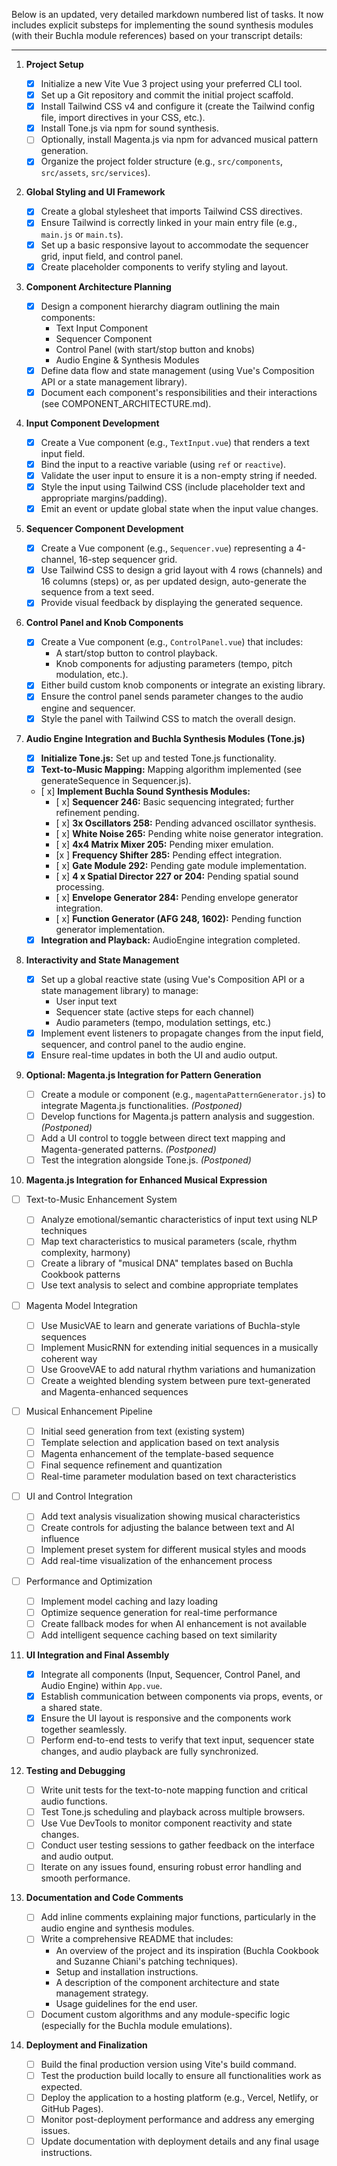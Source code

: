 Below is an updated, very detailed markdown numbered list of tasks. It now includes explicit substeps for implementing the sound synthesis modules (with their Buchla module references) based on your transcript details:

---

1. **Project Setup**

   - [x] Initialize a new Vite Vue 3 project using your preferred CLI tool.
   - [x] Set up a Git repository and commit the initial project scaffold.
   - [x] Install Tailwind CSS v4 and configure it (create the Tailwind config file, import directives in your CSS, etc.).
   - [x] Install Tone.js via npm for sound synthesis.
   - [ ] Optionally, install Magenta.js via npm for advanced musical pattern generation.
   - [x] Organize the project folder structure (e.g., `src/components`, `src/assets`, `src/services`).

2. **Global Styling and UI Framework**

   - [x] Create a global stylesheet that imports Tailwind CSS directives.
   - [x] Ensure Tailwind is correctly linked in your main entry file (e.g., `main.js` or `main.ts`).
   - [x] Set up a basic responsive layout to accommodate the sequencer grid, input field, and control panel.
   - [x] Create placeholder components to verify styling and layout.

3. **Component Architecture Planning**

   - [x] Design a component hierarchy diagram outlining the main components:
     - Text Input Component
     - Sequencer Component
     - Control Panel (with start/stop button and knobs)
     - Audio Engine & Synthesis Modules
   - [x] Define data flow and state management (using Vue's Composition API or a state management library).
   - [x] Document each component's responsibilities and their interactions (see COMPONENT_ARCHITECTURE.md).

4. **Input Component Development**

   - [x] Create a Vue component (e.g., `TextInput.vue`) that renders a text input field.
   - [x] Bind the input to a reactive variable (using `ref` or `reactive`).
   - [x] Validate the user input to ensure it is a non-empty string if needed.
   - [x] Style the input using Tailwind CSS (include placeholder text and appropriate margins/padding).
   - [x] Emit an event or update global state when the input value changes.

5. **Sequencer Component Development**

   - [x] Create a Vue component (e.g., `Sequencer.vue`) representing a 4-channel, 16-step sequencer grid.
   - [x] Use Tailwind CSS to design a grid layout with 4 rows (channels) and 16 columns (steps) or, as per updated design, auto-generate the sequence from a text seed.
   - [x] Provide visual feedback by displaying the generated sequence.

6. **Control Panel and Knob Components**

   - [x] Create a Vue component (e.g., `ControlPanel.vue`) that includes:
     - A start/stop button to control playback.
     - Knob components for adjusting parameters (tempo, pitch modulation, etc.).
   - [x] Either build custom knob components or integrate an existing library.
   - [x] Ensure the control panel sends parameter changes to the audio engine and sequencer.
   - [x] Style the panel with Tailwind CSS to match the overall design.

7. **Audio Engine Integration and Buchla Synthesis Modules (Tone.js)**

   - [x] **Initialize Tone.js:** Set up and tested Tone.js functionality.
   - [x] **Text-to-Music Mapping:** Mapping algorithm implemented (see generateSequence in Sequencer.js).
   - [ x] **Implement Buchla Sound Synthesis Modules:**
     - [ x] **Sequencer 246:** Basic sequencing integrated; further refinement pending.
     - [ x] **3x Oscillators 258:** Pending advanced oscillator synthesis.
     - [ x] **White Noise 265:** Pending white noise generator integration.
     - [ x] **4x4 Matrix Mixer 205:** Pending mixer emulation.
     - [x ] **Frequency Shifter 285:** Pending effect integration.
     - [ x] **Gate Module 292:** Pending gate module implementation.
     - [ x] **4 x Spatial Director 227 or 204:** Pending spatial sound processing.
     - [ x] **Envelope Generator 284:** Pending envelope generator integration.
     - [ x] **Function Generator (AFG 248, 1602):** Pending function generator implementation.
   - [x] **Integration and Playback:** AudioEngine integration completed.

8. **Interactivity and State Management**

   - [x] Set up a global reactive state (using Vue's Composition API or a state management library) to manage:
     - User input text
     - Sequencer state (active steps for each channel)
     - Audio parameters (tempo, modulation settings, etc.)
   - [x] Implement event listeners to propagate changes from the input field, sequencer, and control panel to the audio engine.
   - [x] Ensure real-time updates in both the UI and audio output.

9. **Optional: Magenta.js Integration for Pattern Generation**

   - [ ] Create a module or component (e.g., `magentaPatternGenerator.js`) to integrate Magenta.js functionalities. _(Postponed)_
   - [ ] Develop functions for Magenta.js pattern analysis and suggestion. _(Postponed)_
   - [ ] Add a UI control to toggle between direct text mapping and Magenta-generated patterns. _(Postponed)_
   - [ ] Test the integration alongside Tone.js. _(Postponed)_

10. **Magenta.js Integration for Enhanced Musical Expression**

- [ ] Text-to-Music Enhancement System

  - [ ] Analyze emotional/semantic characteristics of input text using NLP techniques
  - [ ] Map text characteristics to musical parameters (scale, rhythm complexity, harmony)
  - [ ] Create a library of "musical DNA" templates based on Buchla Cookbook patterns
  - [ ] Use text analysis to select and combine appropriate templates

- [ ] Magenta Model Integration

  - [ ] Use MusicVAE to learn and generate variations of Buchla-style sequences
  - [ ] Implement MusicRNN for extending initial sequences in a musically coherent way
  - [ ] Use GrooveVAE to add natural rhythm variations and humanization
  - [ ] Create a weighted blending system between pure text-generated and Magenta-enhanced sequences

- [ ] Musical Enhancement Pipeline

  - [ ] Initial seed generation from text (existing system)
  - [ ] Template selection and application based on text analysis
  - [ ] Magenta enhancement of the template-based sequence
  - [ ] Final sequence refinement and quantization
  - [ ] Real-time parameter modulation based on text characteristics

- [ ] UI and Control Integration

  - [ ] Add text analysis visualization showing musical characteristics
  - [ ] Create controls for adjusting the balance between text and AI influence
  - [ ] Implement preset system for different musical styles and moods
  - [ ] Add real-time visualization of the enhancement process

- [ ] Performance and Optimization
  - [ ] Implement model caching and lazy loading
  - [ ] Optimize sequence generation for real-time performance
  - [ ] Create fallback modes for when AI enhancement is not available
  - [ ] Add intelligent sequence caching based on text similarity

11. **UI Integration and Final Assembly**

    - [x] Integrate all components (Input, Sequencer, Control Panel, and Audio Engine) within `App.vue`.
    - [x] Establish communication between components via props, events, or a shared state.
    - [x] Ensure the UI layout is responsive and the components work together seamlessly.
    - [ ] Perform end-to-end tests to verify that text input, sequencer state changes, and audio playback are fully synchronized.

12. **Testing and Debugging**

    - [ ] Write unit tests for the text-to-note mapping function and critical audio functions.
    - [ ] Test Tone.js scheduling and playback across multiple browsers.
    - [ ] Use Vue DevTools to monitor component reactivity and state changes.
    - [ ] Conduct user testing sessions to gather feedback on the interface and audio output.
    - [ ] Iterate on any issues found, ensuring robust error handling and smooth performance.

13. **Documentation and Code Comments**

    - [ ] Add inline comments explaining major functions, particularly in the audio engine and synthesis modules.
    - [ ] Write a comprehensive README that includes:
      - An overview of the project and its inspiration (Buchla Cookbook and Suzanne Chiani's patching techniques).
      - Setup and installation instructions.
      - A description of the component architecture and state management strategy.
      - Usage guidelines for the end user.
    - [ ] Document custom algorithms and any module-specific logic (especially for the Buchla module emulations).

14. **Deployment and Finalization**
    - [ ] Build the final production version using Vite's build command.
    - [ ] Test the production build locally to ensure all functionalities work as expected.
    - [ ] Deploy the application to a hosting platform (e.g., Vercel, Netlify, or GitHub Pages).
    - [ ] Monitor post-deployment performance and address any emerging issues.
    - [ ] Update documentation with deployment details and any final usage instructions.
